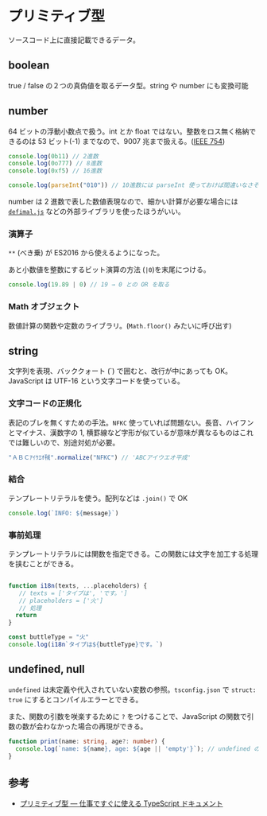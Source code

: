 # プリミティブ型

ソースコード上に直接記載できるデータ。

## boolean

true / false の２つの真偽値を取るデータ型。string や number にも変換可能

## number

64 ビットの浮動小数点で扱う。int とか float ではない。整数をロス無く格納できるのは 53 ビット(-1) までなので、9007 兆まで扱える。([IEEE 754](https://ja.wikipedia.org/wiki/IEEE_754))

```typescript
console.log(0b11) // 2進数
console.log(0o777) // 8進数
console.log(0xf5) // 16進数

console.log(parseInt("010")) // 10進数には parseInt 使っておけば間違いなさそう
```

number は 2 進数で表した数値表現なので、細かい計算が必要な場合には [`defimal.js`](https://www.npmjs.com/package/decimal.js) などの外部ライブラリを使ったほうがいい。

### 演算子

`**` (べき乗) が ES2016 から使えるようになった。

あと小数値を整数にするビット演算の方法 (`|0`)を末尾につける。

```typescript
console.log(19.89 | 0) // 19 → 0 との OR を取る
```

### Math オブジェクト

数値計算の関数や定数のライブラリ。(`Math.floor()` みたいに呼び出す)

## string

文字列を表現、バッククォート (`) で囲むと、改行が中にあっても OK。
JavaScript は UTF-16 という文字コードを使っている。

### 文字コードの正規化

表記のブレを無くすための手法。`NFKC` 使っていれば問題ない。長音、ハイフンとマイナス、漢数字の 1, 横罫線など字形が似ているが意味が異なるものはこれでは難しいので、別途対処が必要。

```ts
"ＡＢＣｱｲｳｴｵ㍻".normalize("NFKC") // 'ABCアイウエオ平成'
```

### 結合

テンプレートリテラルを使う。配列などは `.join()` で OK

```typescript
console.log(`INFO: ${message}`)
```

### 事前処理

テンプレートリテラルには関数を指定できる。この関数には文字を加工する処理を挟むことができる。


```typescript

function i18n(texts, ...placeholders) {
   // texts = ['タイプは', 'です。']
   // placeholders = ['火']
   // 処理
  return
}

const buttleType = "火"
console.log(i18n`タイプは${buttleType}です。`)
```

## undefined, null

`undefined` は未定義や代入されていない変数の参照。`tsconfig.json` で `struct: true` にするとコンパイルエラーとできる。

また、関数の引数を咲楽するために `?` をつけることで、JavaScript の関数で引数の数が会わなかった場合の再現ができる。

```typescript
function print(name: string, age?: number) {
  console.log(`name: ${name}, age: ${age || 'empty'}`); // undefined の場合は 'empty' という文字列を出力する
}
```


## 参考

- [プリミティブ型 — 仕事ですぐに使える TypeScript ドキュメント](https://future-architect.github.io/typescript-guide/primitive.html)
